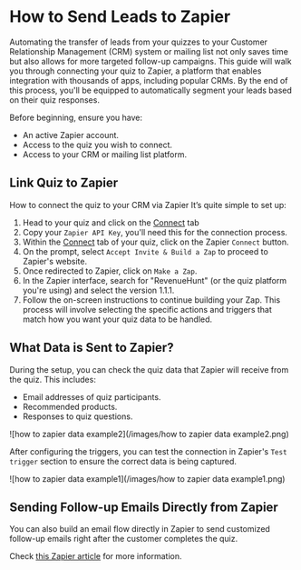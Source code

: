 # How to Send Leads to Zapier

Automating the transfer of leads from your quizzes to your Customer Relationship Management (CRM) system or mailing list not only saves time but also allows for more targeted follow-up campaigns. This guide will walk you through connecting your quiz to Zapier, a platform that enables integration with thousands of apps, including popular CRMs. By the end of this process, you'll be equipped to automatically segment your leads based on their quiz responses.

Before beginning, ensure you have:

- An active Zapier account.
- Access to the quiz you wish to connect.
- Access to your CRM or mailing list platform.

## Link Quiz to Zapier

How to connect the quiz to your CRM via Zapier
It’s quite simple to set up:

1. Head to your quiz and click on the [Connect](https://docs.revenuehunt.com/reference/quiz-builder/#connect) tab
2. Copy your `Zapier API Key`, you'll need this for the connection process.
3. Within the [Connect](https://docs.revenuehunt.com/reference/quiz-builder/#connect) tab of your quiz, click on the Zapier `Connect` button. 
4. On the prompt, select `Accept Invite & Build a Zap` to proceed to Zapier's website.
5. Once redirected to Zapier, click on `Make a Zap`.
6. In the Zapier interface, search for "RevenueHunt" (or the quiz platform you're using) and select the version 1.1.1.
7. Follow the on-screen instructions to continue building your Zap. This process will involve selecting the specific actions and triggers that match how you want your quiz data to be handled.


## What Data is Sent to Zapier?
During the setup, you can check the quiz data that Zapier will receive from the quiz. This includes:

- Email addresses of quiz participants.
- Recommended products.
- Responses to quiz questions.

![how to zapier data example2](/images/how to zapier data example2.png)

After configuring the triggers, you can test the connection in Zapier's `Test trigger` section to ensure the correct data is being captured.

![how to zapier data example1](/images/how to zapier data example1.png)

## Sending Follow-up Emails Directly from Zapier

You can also build an email flow directly in Zapier to send customized follow-up emails right after the customer completes the quiz.

Check [this Zapier article](https://zapier.com/help/create/email-and-text-messages/send-emails-in-zaps) for more information.